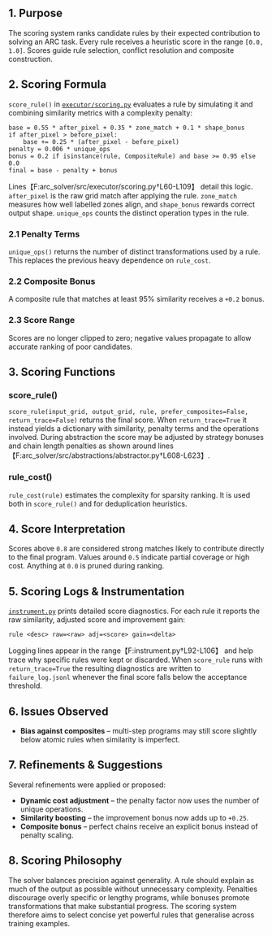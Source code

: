 ## 1. Purpose
The scoring system ranks candidate rules by their expected contribution to solving an ARC task.  Every rule receives a heuristic score in the range `[0.0, 1.0]`.  Scores guide rule selection, conflict resolution and composite construction.

## 2. Scoring Formula
`score_rule()` in [`executor/scoring.py`](arc_solver/src/executor/scoring.py) evaluates a rule by simulating it and combining similarity metrics with a complexity penalty:

```
base = 0.55 * after_pixel + 0.35 * zone_match + 0.1 * shape_bonus
if after_pixel > before_pixel:
    base += 0.25 * (after_pixel - before_pixel)
penalty = 0.006 * unique_ops
bonus = 0.2 if isinstance(rule, CompositeRule) and base >= 0.95 else 0.0
final = base - penalty + bonus
```
Lines【F:arc_solver/src/executor/scoring.py†L60-L109】 detail this logic. `after_pixel` is the raw grid match after applying the rule. `zone_match` measures how well labelled zones align, and `shape_bonus` rewards correct output shape. `unique_ops` counts the distinct operation types in the rule.

### 2.1 Penalty Terms
`unique_ops()` returns the number of distinct transformations used by a rule. This replaces the previous heavy dependence on `rule_cost`.

### 2.2 Composite Bonus
A composite rule that matches at least 95% similarity receives a `+0.2` bonus.

### 2.3 Score Range
Scores are no longer clipped to zero; negative values propagate to allow accurate ranking of poor candidates.

## 3. Scoring Functions
### score_rule()
`score_rule(input_grid, output_grid, rule, prefer_composites=False, return_trace=False)` returns the final score.  When `return_trace=True` it instead yields a dictionary with similarity, penalty terms and the operations involved.  During abstraction the score may be adjusted by strategy bonuses and chain length penalties as shown around lines【F:arc_solver/src/abstractions/abstractor.py†L608-L623】.

### rule_cost()
`rule_cost(rule)` estimates the complexity for sparsity ranking.  It is used both in `score_rule()` and for deduplication heuristics.

## 4. Score Interpretation
Scores above `0.8` are considered strong matches likely to contribute directly to the final program.  Values around `0.5` indicate partial coverage or high cost.  Anything at `0.0` is pruned during ranking.

## 5. Scoring Logs & Instrumentation
[`instrument.py`](instrument.py) prints detailed score diagnostics.  For each rule it reports the raw similarity, adjusted score and improvement gain:
```
rule <desc> raw=<raw> adj=<score> gain=<delta>
```
Logging lines appear in the range【F:instrument.py†L92-L106】 and help trace why specific rules were kept or discarded.
When `score_rule` runs with `return_trace=True` the resulting diagnostics are written to `failure_log.jsonl` whenever the final score falls below the acceptance threshold.

## 6. Issues Observed
* **Bias against composites** – multi-step programs may still score slightly below atomic rules when similarity is imperfect.

## 7. Refinements & Suggestions
Several refinements were applied or proposed:
* **Dynamic cost adjustment** – the penalty factor now uses the number of unique operations.
* **Similarity boosting** – the improvement bonus now adds up to `+0.25`.
* **Composite bonus** – perfect chains receive an explicit bonus instead of penalty scaling.

## 8. Scoring Philosophy
The solver balances precision against generality.  A rule should explain as much of the output as possible without unnecessary complexity.  Penalties discourage overly specific or lengthy programs, while bonuses promote transformations that make substantial progress.  The scoring system therefore aims to select concise yet powerful rules that generalise across training examples.
